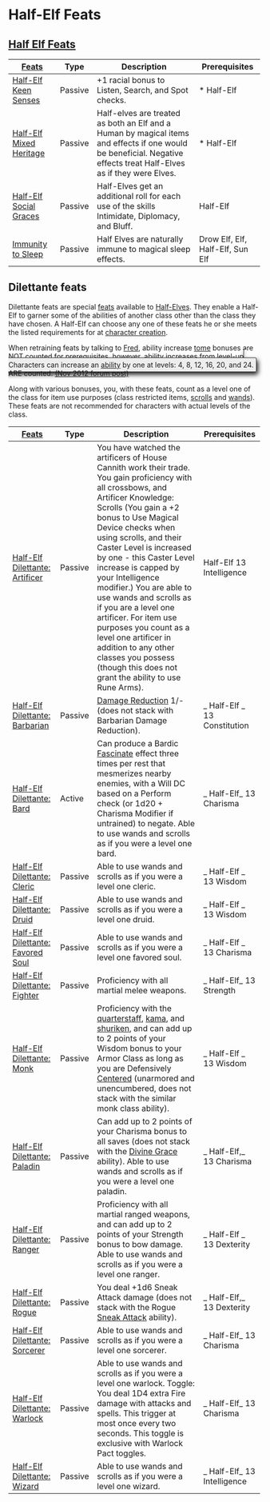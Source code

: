 # Half-Elf Feats

## [Half Elf Feats](http://ddowiki.com/page/Category:Half-Elf_feats)

| [ ][existingFeat] [Feats][result]                                                                                                    | Type    | Description                                                                                                                                                         | Prerequisites                    |
|--------------------------------------------------------------------------------------------------------------------------------------|---------|---------------------------------------------------------------------------------------------------------------------------------------------------------------------|----------------------------------|
| [Half-Elf Keen Senses](http://ddowiki.com/edit/Half-Elf_Keen_Senses?redlink=1 "Half-Elf Keen Senses (page does not exist)")          | Passive | +1 racial bonus to Listen, Search, and Spot checks.                                                                                                                 | \* Half-Elf                      |
| [Half-Elf Mixed Heritage](http://ddowiki.com/edit/Half-Elf_Mixed_Heritage?redlink=1 "Half-Elf Mixed Heritage (page does not exist)") | Passive | Half-elves are treated as both an Elf and a Human by magical items and effects if one would be beneficial. Negative effects treat Half-Elves as if they were Elves. | \* Half-Elf                      |
| [Half-Elf Social Graces](http://ddowiki.com/edit/Half-Elf_Social_Graces?redlink=1 "Half-Elf Social Graces (page does not exist)")    | Passive | Half-Elves get an additional roll for each use of the skills Intimidate, Diplomacy, and Bluff.                                                                      | Half-Elf                         |
| [Immunity to Sleep](http://ddowiki.com/page/Immunity_to_Sleep "Immunity to Sleep")                                                   | Passive | Half Elves are naturally immune to magical sleep effects.                                                                                                           | Drow Elf, Elf, Half-Elf, Sun Elf |

[existingFeat]: - "c:verify-rows=#feat:verifyNonDilettante()"
[_matchStrategy_]: - "c:matchStrategy=KeyMatch"
[result]: - "?=#feat"

## Dilettante feats

Dilettante feats are special [feats](http://ddowiki.com/page/Feat "Feat") available
to [Half-Elves](http://ddowiki.com/page/Half-Elves "Half-Elves"). They enable a Half-Elf to garner some of the abilities
of another class other than the class they have chosen. A Half-Elf can choose any one of these feats he or she meets the
listed requirements for at [character creation](http://ddowiki.com/page/Character_creation "Character creation").

When retraining feats by talking to [Fred](http://ddowiki.com/page/Fred "Fred"), ability
increase [tome](http://ddowiki.com/page/Tome "Tome") bonuses are NOT counted for prerequisites, however, ability
increases
from <span class="has_tooltip" style="cursor: pointer; border-bottom: 1px dashed #999999;">[level-up](http://ddowiki.com/page/Ability "Ability")<span class="tooltip" style="z-index: 10000; border: 1px solid #333333; background-color: #EEEEEE; border-radius: 3px; box-shadow: 3px 5px 10px; top: 14px; left: -125px; text-align: center; padding: 5px; width: 250px; max-width: 450px; cursor: text; margin: 0px;" data-skip="true">
Characters can increase an [ability](http://ddowiki.com/page/Ability "Ability") by one at levels: 4, 8, 12, 16, 20, and 24.</span></span> ARE counted. [(Nov 2012 forum post)](http://forums.ddo.com/showthread.php?t=399599)

Along with various bonuses, you, with these feats, count as a level one of the class for item use purposes (class
restricted items, [scrolls](http://ddowiki.com/page/Scroll "Scroll") and [wands](http://ddowiki.com/page/Wand "Wand")).
These feats are not recommended for characters with actual levels of the class.

| [ ][existingDilettanteFeat] [Feats][result]                                                                                                               | Type    | Description                                                                                                                                                                                                                                                                                                                                                                                                                                                                                                                                                                      | Prerequisites                |
| --------------------------------------------------------------------------------------------------------------------------------------------------------- | ------- | -------------------------------------------------------------------------------------------------------------------------------------------------------------------------------------------------------------------------------------------------------------------------------------------------------------------------------------------------------------------------------------------------------------------------------------------------------------------------------------------------------------------------------------------------------------------------------- | ---------------------------- |
| [Half-Elf Dilettante: Artificer](http://ddowiki.com/edit/Half-Elf_Dilettante:_Artificer?redlink=1 "Half-Elf Dilettante: Artificer (page does not exist)") | Passive | You have watched the artificers of House Cannith work their trade. You gain proficiency with all crossbows, and Artificer Knowledge: Scrolls (You gain a +2 bonus to Use Magical Device checks when using scrolls, and their Caster Level is increased by one - this Caster Level increase is capped by your Intelligence modifier.) You are able to use wands and scrolls as if you are a level one artificer. For item use purposes you count as a level one artificer in addition to any other classes you possess (though this does not grant the ability to use Rune Arms). | Half-Elf 13 Intelligence     |
| [Half-Elf Dilettante: Barbarian](http://ddowiki.com/page/Half-Elf_Dilettante:_Barbarian "Half-Elf Dilettante: Barbarian")                                 | Passive | [Damage Reduction](http://ddowiki.com/page/Damage_Reduction "Damage Reduction") 1/- (does not stack with Barbarian Damage Reduction).                                                                                                                                                                                                                                                                                                                                                                                                                                            | _ Half-Elf _ 13 Constitution |
| [Half-Elf Dilettante: Bard](http://ddowiki.com/page/Half-Elf_Dilettante:_Bard "Half-Elf Dilettante: Bard")                                                | Active  | Can produce a Bardic [Fascinate](http://ddowiki.com/page/Fascinate "Fascinate") effect three times per rest that mesmerizes nearby enemies, with a Will DC based on a Perform check (or 1d20 + Charisma Modifier if untrained) to negate. Able to use wands and scrolls as if you were a level one bard.                                                                                                                                                                                                                                                                         | _ Half-Elf_ 13 Charisma      |
| [Half-Elf Dilettante: Cleric](http://ddowiki.com/pagepage/Half-Elf_Dilettante:_Cleric "Half-Elf Dilettante: Cleric")                                      | Passive | Able to use wands and scrolls as if you were a level one cleric.                                                                                                                                                                                                                                                                                                                                                                                                                                                                                                                 | _ Half-Elf _ 13 Wisdom       |
| [Half-Elf Dilettante: Druid](http://ddowiki.com/page/Half-Elf_Dilettante:_Druid?redlink=1 "Half-Elf Dilettante: Druid (page does not exist)")             | Passive | Able to use wands and scrolls as if you were a level one druid.                                                                                                                                                                                                                                                                                                                                                                                                                                                                                                                  | _ Half-Elf _ 13 Wisdom       |
| [Half-Elf Dilettante: Favored Soul](http://ddowiki.com/page/Half-Elf_Dilettante:_Favored_Soul "Half-Elf Dilettante: Favored Soul")                        | Passive | Able to use wands and scrolls as if you were a level one favored soul.                                                                                                                                                                                                                                                                                                                                                                                                                                                                                                           | _ Half-Elf _ 13 Charisma     |
| [Half-Elf Dilettante: Fighter](http://ddowiki.com/page/Half-Elf_Dilettante:_Fighter "Half-Elf Dilettante: Fighter")                                       | Passive | Proficiency with all martial melee weapons.                                                                                                                                                                                                                                                                                                                                                                                                                                                                                                                                      | _ Half-Elf_ 13 Strength      |
| [Half-Elf Dilettante: Monk](http://ddowiki.com/page/Half-Elf_Dilettante:_Monk "Half-Elf Dilettante: Monk")                                                | Passive | Proficiency with the [quarterstaff](http://ddowiki.com/page/Quarterstaff "Quarterstaff"), [kama](http://ddowiki.com/page/Kama "Kama"), and [shuriken](http://ddowiki.com/page/Shuriken "Shuriken"), and can add up to 2 points of your Wisdom bonus to your Armor Class as long as you are Defensively [Centered](http://ddowiki.com/page/Centered "Centered") (unarmored and unencumbered, does not stack with the similar monk class ability).                                                                                                                                 | _ Half-Elf _ 13 Wisdom       |
| [Half-Elf Dilettante: Paladin](http://ddowiki.com/page/Half-Elf_Dilettante:_Paladin "Half-Elf Dilettante: Paladin")                                       | Passive | Can add up to 2 points of your Charisma bonus to all saves (does not stack with the [Divine Grace](http://ddowiki.com/page/Divine_Grace "Divine Grace") ability). Able to use wands and scrolls as if you were a level one paladin.                                                                                                                                                                                                                                                                                                                                              | _ Half-Elf,_ 13 Charisma     |
| [Half-Elf Dilettante: Ranger](http://ddowiki.com/page/Half-Elf_Dilettante:_Ranger "Half-Elf Dilettante: Ranger")                                          | Passive | Proficiency with all martial ranged weapons, and can add up to 2 points of your Strength bonus to bow damage. Able to use wands and scrolls as if you were a level one ranger.                                                                                                                                                                                                                                                                                                                                                                                                   | _ Half-Elf _ 13 Dexterity    |
| [Half-Elf Dilettante: Rogue](http://ddowiki.com/page/Half-Elf_Dilettante:_Rogue "Half-Elf Dilettante: Rogue")                                             | Passive | You deal +1d6 Sneak Attack damage (does not stack with the Rogue [Sneak Attack](http://ddowiki.com/page/Sneak_Attack "Sneak Attack") ability).                                                                                                                                                                                                                                                                                                                                                                                                                                   | _ Half-Elf,_ 13 Dexterity    |
| [Half-Elf Dilettante: Sorcerer](http://ddowiki.com/page/Half-Elf_Dilettante:_Sorcerer "Half-Elf Dilettante: Sorcerer")                                    | Passive | Able to use wands and scrolls as if you were a level one sorcerer.                                                                                                                                                                                                                                                                                                                                                                                                                                                                                                               | _ Half-Elf_ 13 Charisma      |
| [Half-Elf Dilettante: Warlock](http://ddowiki.com/page/Half-Elf_Dilettante:_Warlock "Half-Elf Dilettante: Warlock")                                       | Passive | Able to use wands and scrolls as if you were a level one warlock. Toggle: You deal 1D4 extra Fire damage with attacks and spells. This trigger at most once every two seconds. This toggle is exclusive with Warlock Pact toggles.                                                                                                                                                                                                                                                                                                                                               | _ Half-Elf_ 13 Charisma      |
| [Half-Elf Dilettante: Wizard](http://ddowiki.com/page/Half-Elf_Dilettante:_Wizard "Half-Elf Dilettante: Wizard")                                          | Passive | Able to use wands and scrolls as if you were a level one wizard.                                                                                                                                                                                                                                                                                                                                                                                                                                                                                                                 | _ Half-Elf_ 13 Intelligence  |

<!-- markdownlint-disable MD053 -->

[existingDilettanteFeat]: - "c:verify-rows=#feat:verifyDilettante()"
[_matchStrategy_]: - "c:matchStrategy=KeyMatch"
[result]: - "?=#feat"

<!-- markdownlint-enable MD053 -->
